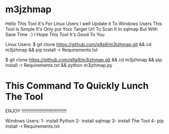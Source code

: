 # m3jzhmap
Hello This Tool It's For Linux Users I well Update it To Windows Users  This Tool Is Simple It's Only put Your  Target Url To  Scan It In sqlmap But With Save Time : ) I Hope This Tool It's Good To You 


Linux Users:
$ git clone https://github.com/q9a9/m3jzhmap.git && cd m3jzhmap && pip install -r Requirements.txt


$ git clone https://github.com/q9a9/m3jzhmap.git && cd m3jzhmap && pip install -r Requirements.txt && python m3jzhmap.py 
 		
   
   # This Command To Quickly Lunch The Tool
  
   ENJOY !!!!!!!!!!!!!!!!!!!!!!!!!!!!!!!!!!!



   
Windows Users:
	1- install Python 
 	2- install sqlmap 
  	3- install The Tool
   	4- pip install -r Requirements.txt
